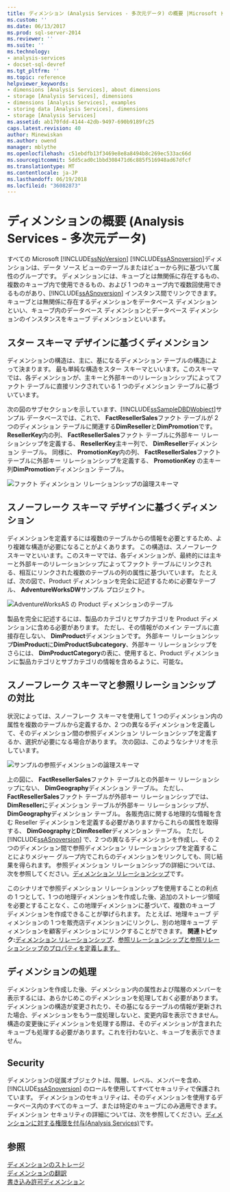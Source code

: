 ```yaml
---
title: ディメンション (Analysis Services - 多次元データ) の概要 |Microsoft ドキュメント
ms.custom: ''
ms.date: 06/13/2017
ms.prod: sql-server-2014
ms.reviewer: ''
ms.suite: ''
ms.technology:
- analysis-services
- docset-sql-devref
ms.tgt_pltfrm: ''
ms.topic: reference
helpviewer_keywords:
- dimensions [Analysis Services], about dimensions
- storage [Analysis Services], dimensions
- dimensions [Analysis Services], examples
- storing data [Analysis Services], dimensions
- storage [Analysis Services]
ms.assetid: ab170fdd-4144-42db-9497-690b9189fc25
caps.latest.revision: 40
author: Minewiskan
ms.author: owend
manager: mblythe
ms.openlocfilehash: c51ebdfb13f3469e8e8a8494b8c269ec533ac66d
ms.sourcegitcommit: 5dd5cad0c1bbd308471d6c885f516948ad67dfcf
ms.translationtype: MT
ms.contentlocale: ja-JP
ms.lasthandoff: 06/19/2018
ms.locfileid: "36082873"
---
```

# <a name="introduction-to-dimensions-analysis-services---multidimensional-data"></a>ディメンションの概要 (Analysis Services - 多次元データ)
  すべての Microsoft [!INCLUDE[ssNoVersion](../../includes/ssnoversion-md.md)] [!INCLUDE[ssASnoversion](../../includes/ssasnoversion-md.md)]ディメンションは、データ ソース ビューのテーブルまたはビューから列に基づいて属性のグループです。 ディメンションには、キューブとは無関係に存在するもの、複数のキューブ内で使用できるもの、および 1 つのキューブ内で複数回使用できるものがあり、[!INCLUDE[ssASnoversion](../../includes/ssasnoversion-md.md)] インスタンス間でリンクできます。 キューブとは無関係に存在するディメンションをデータベース ディメンションといい、キューブ内のデータベース ディメンションとデータベース ディメンションのインスタンスをキューブ ディメンションといいます。  
  
## <a name="dimension-based-on-a-star-schema-design"></a>スター スキーマ デザインに基づくディメンション  
 ディメンションの構造は、主に、基になるディメンション テーブルの構造によって決まります。 最も単純な構造をスター スキーマといいます。このスキーマでは、各ディメンションが、主キーと外部キーのリレーションシップによってファクト テーブルに直接リンクされている 1 つのディメンション テーブルに基づいています。  
  
 次の図のサブセクションを示しています、[!INCLUDE[ssSampleDBDWobject](../../includes/sssampledbdwobject-md.md)]サンプル データベースでは、これで、 **FactResellerSales**ファクト テーブルが 2 つのディメンション テーブルに関連する**DimReseller**と**DimPromotion**です。 **ResellerKey**内の列、 **FactResellerSales**ファクト テーブルに外部キー リレーションシップを定義する、 **ResellerKey**主キー列で、 **DimReseller**ディメンション テーブル。 同様に、 **PromotionKey**内の列、 **FactResellerSales**ファクト テーブルに外部キー リレーションシップを定義する、 **PromotionKey** の主キー列**DimPromotion**ディメンション テーブル。  
  
 ![ファクト ディメンション リレーションシップの論理スキーマ](../../../2014/analysis-services/dev-guide/media/dimfactrelationship.gif "ファクト ディメンション リレーションシップの論理スキーマ")  
  
## <a name="dimension-based-on-a-snowflake-schema-design"></a>スノーフレーク スキーマ デザインに基づくディメンション  
 ディメンションを定義するには複数のテーブルからの情報を必要とするため、より複雑な構造が必要になることがよくあります。 この構造は、スノーフレーク スキーマといいます。このスキーマでは、各ディメンションが、最終的には主キーと外部キーのリレーションシップによってファクト テーブルにリンクされる、相互にリンクされた複数のテーブルの列の属性に基づいています。 たとえば、次の図で、Product ディメンションを完全に記述するために必要なテーブル、 **AdventureWorksDW**サンプル プロジェクト。  
  
 ![AdventureWorksAS の Product ディメンションのテーブル](../../../2014/analysis-services/dev-guide/media/dimproduct.gif "AdventureWorksAS の Product ディメンションのテーブル")  
  
 製品を完全に記述するには、製品のカテゴリとサブカテゴリを Product ディメンションに含める必要があります。 ただし、その情報がのメイン テーブルに直接存在しない、 **DimProduct**ディメンションです。 外部キー リレーションシップ**DimProduct**に**DimProductSubcategory**、外部キー リレーションシップをさらには、 **DimProductCategory**の表に、使用すると、Product ディメンションに製品カテゴリとサブカテゴリの情報を含めるように、可能な。  
  
## <a name="snowflake-schema-versus-reference-relationship"></a>スノーフレーク スキーマと参照リレーションシップの対比  
 状況によっては、スノーフレーク スキーマを使用して 1 つのディメンション内の属性を複数のテーブルから定義するか、2 つの異なるディメンションを定義して、そのディメンション間の参照ディメンション リレーションシップを定義するか、選択が必要になる場合があります。 次の図は、このようなシナリオを示しています。  
  
 ![サンプルの参照ディメンションの論理スキーマ](../../../2014/analysis-services/dev-guide/media/dimindirect.gif "サンプル参照されるディメンションの論理スキーマ")  
  
 上の図に、 **FactResellerSales**ファクト テーブルとの外部キー リレーションシップにない、 **DimGeography**ディメンション テーブル。 ただし、 **FactResellerSales**ファクト テーブルが外部キー リレーションシップでは、 **DimReseller**にディメンション テーブルが外部キー リレーションシップが、 **DimGeography**ディメンション テーブル。 各販売店に関する地理的な情報を含む Reseller ディメンションを定義する必要がありますからこれらの属性を取得する、 **DimGeography**と**DimReseller**ディメンション テーブル。 ただし [!INCLUDE[ssASnoversion](../../includes/ssasnoversion-md.md)] で、2 つの異なるディメンションを作成し、その 2 つのディメンション間で参照ディメンション リレーションシップを定義することによりメジャー グループ内でこれらのディメンションをリンクしても、同じ結果を得られます。 参照ディメンション リレーションシップの詳細については、次を参照してください。[ディメンション リレーションシップ](../multidimensional-models-olap-logical-cube-objects/dimension-relationships.md)です。  
  
 このシナリオで参照ディメンション リレーションシップを使用することの利点の 1 つとして、1 つの地理ディメンションを作成した後、追加のストレージ領域を必要とすることなく、この地理ディメンションに基づいて、複数のキューブ ディメンションを作成できることが挙げられます。 たとえば、地理キューブ ディメンションの 1 つを販売店ディメンションにリンクし、別の地理キューブ ディメンションを顧客ディメンションにリンクすることができます。 **関連トピック:**[ディメンション リレーションシップ](../multidimensional-models-olap-logical-cube-objects/dimension-relationships.md)、[参照リレーションシップと参照リレーションシップのプロパティを定義します。](../multidimensional-models/define-a-referenced-relationship-and-referenced-relationship-properties.md)  
  
## <a name="processing-a-dimension"></a>ディメンションの処理  
 ディメンションを作成した後、ディメンション内の属性および階層のメンバーを表示するには、あらかじめこのディメンションを処理しておく必要があります。 ディメンションの構造が変更されたり、その基になるテーブルの情報が更新された場合、ディメンションをもう一度処理しないと、変更内容を表示できません。 構造の変更後にディメンションを処理する際は、そのディメンションが含まれたキューブも処理する必要があります。これを行わないと、キューブを表示できません。  
  
## <a name="security"></a>Security  
 ディメンションの従属オブジェクトは、階層、レベル、メンバーを含め、[!INCLUDE[ssASnoversion](../../includes/ssasnoversion-md.md)] のロールを使用してすべてセキュリティで保護されています。 ディメンションのセキュリティは、そのディメンションを使用するデータベース内のすべてのキューブ、または特定のキューブにのみ適用できます。 ディメンション セキュリティの詳細については、次を参照してください。[ディメンションに対する権限を付与&#40;Analysis Services&#41;](../multidimensional-models/grant-permissions-on-a-dimension-analysis-services.md)です。  
  
## <a name="see-also"></a>参照  
 [ディメンションのストレージ](../multidimensional-models-olap-logical-dimension-objects/dimensions-storage.md)   
 [ディメンションの翻訳](../multidimensional-models-olap-logical-dimension-objects/dimension-translations.md)   
 [書き込み許可ディメンション](../multidimensional-models-olap-logical-dimension-objects/write-enabled-dimensions.md)  
  
  